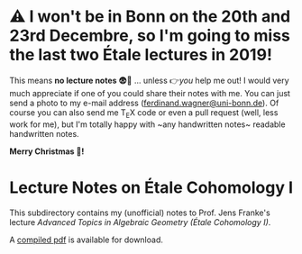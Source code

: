 # :warning: I won't be in Bonn on the 20th and 23rd Decembre, so I'm going to miss the last two Étale lectures in 2019!

This means **no lecture notes :fearful::grimacing:** ... unless :point_right:*you* help me out! I would very much appreciate if one of you could share their notes with me. You can just send a photo to my e-mail address ([ferdinand.wagner@uni-bonn.de](mailto:ferdinand.wagner@uni-bonn.de)). Of course you can also send me T<sub>E</sub>X code or even a pull request (well, less work for me), but I'm totally happy with ~any handwritten notes~ readable handwritten notes. 

**Merry Christmas :christmas_tree:!**


# Lecture Notes on Étale Cohomology I

This subdirectory contains my (unofficial) notes to Prof. Jens Franke's lecture *Advanced Topics in Algebraic Geometry (Étale Cohomology I)*.

A [compiled pdf][1] is available for download.

[1]: https://florianadler.github.io/AlgebraBonn/EtaleI.pdf
